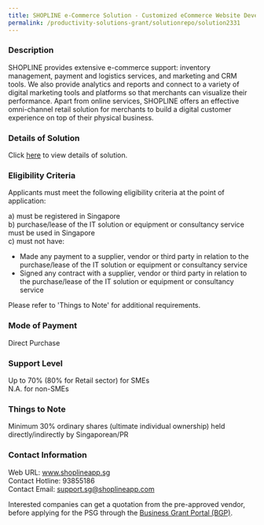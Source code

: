 ```yaml
---
title: SHOPLINE e-Commerce Solution - Customized eCommerce Website Development Package + Digital Marketing (Advanced)
permalink: /productivity-solutions-grant/solutionrepo/solution2331
---
```


### Description

SHOPLINE provides extensive e-commerce support: inventory management, payment and logistics services, and marketing and CRM tools. We also provide analytics and reports and connect to a variety of digital marketing tools and platforms so that merchants can visualize their performance. Apart from online services, SHOPLINE offers an effective omni-channel retail solution for merchants to build a digital customer experience on top of their physical business.

### Details of Solution

Click <a href='https://www.gobusiness.gov.sg/images/psg/Shopline20200902_Desensitised_Annex_3_Part_5.pdf' target='_blank' rel='noopener'>here</a> to view details of solution.

### Eligibility Criteria

Applicants must meet the following eligibility criteria at the point of application:

a) must be registered in Singapore <br>
b) purchase/lease of the IT solution or equipment or consultancy service must be used in Singapore <br>
c) must not have:
- Made any payment to a supplier, vendor or third party in relation to the purchase/lease of the IT solution or equipment or consultancy service
- Signed any contract with a supplier, vendor or third party in relation to the purchase/lease of the IT solution or equipment or consultancy service

Please refer to 'Things to Note' for additional requirements.

### Mode of Payment
Direct Purchase

### Support Level
Up to 70% (80% for Retail sector)  for SMEs <br>
N.A. for non-SMEs

### Things to Note
Minimum 30% ordinary shares (ultimate individual ownership) held directly/indirectly by Singaporean/PR

### Contact Information
Web URL: www.shoplineapp.sg <br>Contact Hotline: 93855186 <br>Contact Email: support.sg@shoplineapp.com <br>

Interested companies can get a quotation from the pre-approved vendor, before applying for the PSG through the <a target='_blank' rel='noopener' href='https://www.businessgrants.gov.sg/'>Business Grant Portal (BGP)</a>.
